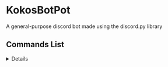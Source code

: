 # KokosBotPot

A general-purpose discord bot made using the discord.py library

## Commands List

<details>
<!-- <summary></summary> -->

| Commands  |  Description  |
|----------:|---------------|
|    ping   |        Pings the bot and returns the latency               |
|    send   |        Bot sends the text in the provided channel          |
|    tag    |        Displays info and the avatar of the given user      |
|    time   |        Returns the time                                    |
|    timer  |        Sets a timer(reminder)                              |
|   advertise   |    Advertise your image                                |
|   clown       |    Make yourself a clown                               |
|   doublestruck|    Sends the message with doublestruck font            |
|   embed       |    Send an embed                                       |
|   imageresize |    Resize your image by height width and aspect ratio  |
|   jail        |    Put someone behind a jain bar 👿                    |
|   uncover     |    uncover yourself                                    |

</details>
